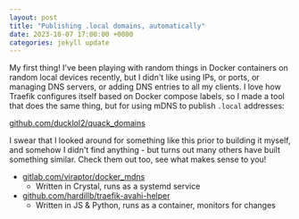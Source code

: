 ```yaml
---
layout: post
title: "Publishing .local domains, automatically"
date: 2023-10-07 17:00:00 +0000
categories: jekyll update
---
```


My first thing! I've been playing with random things in
Docker containers on random local devices recently, but I didn't
like using IPs, or ports, or managing DNS servers, or adding DNS
entries to all my clients. I love how Traefik configures itself
based on Docker compose labels, so I made a tool that does the same
thing, but for using mDNS to publish `.local` addresses:

[github.com/ducklol2/quack_domains](https://github.com/ducklol2/quack_domains)

I swear that I looked around for something like this prior to
building it myself, and somehow I didn't find anything - but turns
out many others have built something similar. Check them out too, see
what makes sense to you!

- [gitlab.com/viraptor/docker_mdns](https://gitlab.com/viraptor/docker_mdns)
  - Written in Crystal, runs as a systemd service
- [github.com/hardillb/traefik-avahi-helper](https://github.com/hardillb/traefik-avahi-helper)
  - Written in JS & Python, runs as a container, monitors for changes
